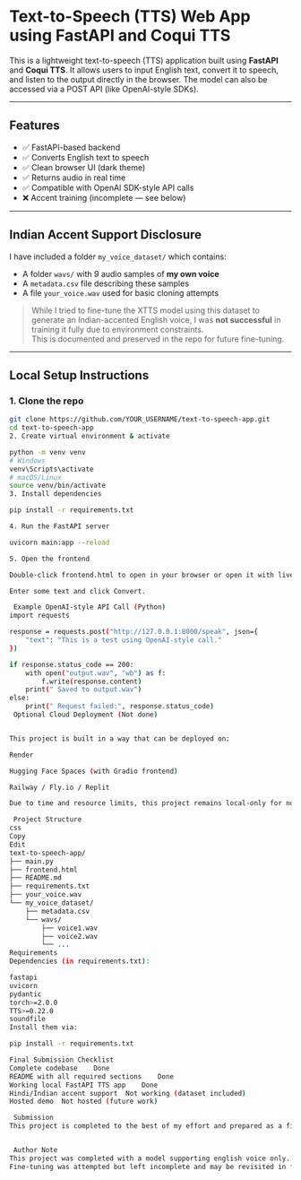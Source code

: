 #  Text-to-Speech (TTS) Web App using FastAPI and Coqui TTS

This is a lightweight text-to-speech (TTS) application built using **FastAPI** and **Coqui TTS**. It allows users to input English text, convert it to speech, and listen to the output directly in the browser. The model can also be accessed via a POST API (like OpenAI-style SDKs).

---

##  Features

- ✅ FastAPI-based backend
- ✅ Converts English text to speech
- ✅ Clean browser UI (dark theme)
- ✅ Returns audio in real time
- ✅ Compatible with OpenAI SDK-style API calls
- ❌ Accent training (incomplete — see below)

---

##  Indian Accent Support Disclosure

I have included a folder `my_voice_dataset/` which contains:
- A folder `wavs/` with 9 audio samples of **my own voice**
- A `metadata.csv` file describing these samples
- A file `your_voice.wav` used for basic cloning attempts

> While I tried to fine-tune the XTTS model using this dataset to generate an Indian-accented English voice, I was **not successful** in training it fully due to environment constraints.  
> This is documented and preserved in the repo for future fine-tuning.

---

##  Local Setup Instructions

### 1. Clone the repo
```bash
git clone https://github.com/YOUR_USERNAME/text-to-speech-app.git
cd text-to-speech-app
2. Create virtual environment & activate

python -m venv venv
# Windows
venv\Scripts\activate
# macOS/Linux
source venv/bin/activate
3. Install dependencies

pip install -r requirements.txt

4. Run the FastAPI server

uvicorn main:app --reload

5. Open the frontend

Double-click frontend.html to open in your browser or open it with live server.

Enter some text and click Convert.

 Example OpenAI-style API Call (Python)
import requests

response = requests.post("http://127.0.0.1:8000/speak", json={
    "text": "This is a test using OpenAI-style call."
})

if response.status_code == 200:
    with open("output.wav", "wb") as f:
        f.write(response.content)
    print(" Saved to output.wav")
else:
    print(" Request failed:", response.status_code)
 Optional Cloud Deployment (Not done)


This project is built in a way that can be deployed on:

Render

Hugging Face Spaces (with Gradio frontend)

Railway / Fly.io / Replit

Due to time and resource limits, this project remains local-only for now. However, it can easily be containerized or deployed via uvicorn + ngrok.

 Project Structure
css
Copy
Edit
text-to-speech-app/
├── main.py
├── frontend.html
├── README.md
├── requirements.txt
├── your_voice.wav
└── my_voice_dataset/
    ├── metadata.csv
    └── wavs/
        ├── voice1.wav
        ├── voice2.wav
        └── ...
Requirements
Dependencies (in requirements.txt):

fastapi
uvicorn
pydantic
torch>=2.0.0
TTS>=0.22.0
soundfile
Install them via:

pip install -r requirements.txt

Final Submission Checklist
Complete codebase	 Done
README with all required sections	 Done
Working local FastAPI TTS app	 Done
Hindi/Indian accent support	 Not working (dataset included)
Hosted demo	 Not hosted (future work)

 Submission
This project is completed to the best of my effort and prepared as a final deliverable.


 Author Note
This project was completed with a model supporting english voice only.
Fine-tuning was attempted but left incomplete and may be revisited in future versions.